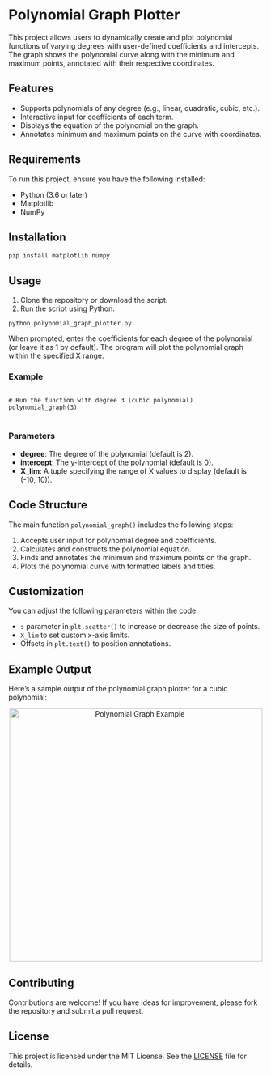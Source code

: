 
<!DOCTYPE html>
<html lang="en">
<head>
    <meta charset="UTF-8">
    <meta name="viewport" content="width=device-width, initial-scale=1.0">
    <title>Polynomial Graph Plotter</title>
</head>
<body>

<h1>Polynomial Graph Plotter</h1>

<p>This project allows users to dynamically create and plot polynomial functions of varying degrees with user-defined coefficients and intercepts. The graph shows the polynomial curve along with the minimum and maximum points, annotated with their respective coordinates.</p>

<h2>Features</h2>
<ul>
    <li>Supports polynomials of any degree (e.g., linear, quadratic, cubic, etc.).</li>
    <li>Interactive input for coefficients of each term.</li>
    <li>Displays the equation of the polynomial on the graph.</li>
    <li>Annotates minimum and maximum points on the curve with coordinates.</li>
</ul>

<h2>Requirements</h2>
<p>To run this project, ensure you have the following installed:</p>
<ul>
    <li>Python (3.6 or later)</li>
    <li>Matplotlib</li>
    <li>NumPy</li>
</ul>

<h2>Installation</h2>
<pre>
<code>pip install matplotlib numpy</code>
</pre>

<h2>Usage</h2>
<ol>
    <li>Clone the repository or download the script.</li>
    <li>Run the script using Python:</li>
</ol>

<pre>
<code>python polynomial_graph_plotter.py</code>
</pre>

<p>When prompted, enter the coefficients for each degree of the polynomial (or leave it as 1 by default). The program will plot the polynomial graph within the specified X range.</p>

<h3>Example</h3>
<pre>
<code>
# Run the function with degree 3 (cubic polynomial)
polynomial_graph(3)
</code>
</pre>

<h3>Parameters</h3>
<ul>
    <li><strong>degree</strong>: The degree of the polynomial (default is 2).</li>
    <li><strong>intercept</strong>: The y-intercept of the polynomial (default is 0).</li>
    <li><strong>X_lim</strong>: A tuple specifying the range of X values to display (default is (-10, 10)).</li>
</ul>

<h2>Code Structure</h2>
<p>The main function <code>polynomial_graph()</code> includes the following steps:</p>
<ol>
    <li>Accepts user input for polynomial degree and coefficients.</li>
    <li>Calculates and constructs the polynomial equation.</li>
    <li>Finds and annotates the minimum and maximum points on the graph.</li>
    <li>Plots the polynomial curve with formatted labels and titles.</li>
</ol>

<h2>Customization</h2>
<p>You can adjust the following parameters within the code:</p>
<ul>
    <li><code>s</code> parameter in <code>plt.scatter()</code> to increase or decrease the size of points.</li>
    <li><code>X_lim</code> to set custom x-axis limits.</li>
    <li>Offsets in <code>plt.text()</code> to position annotations.</li>
</ul>

<h2>Example Output</h2>
<p>Here’s a sample output of the polynomial graph plotter for a cubic polynomial:</p>
<p align="center">
    <img src="![image](https://github.com/user-attachments/assets/d795b496-0c17-4bd9-ae1c-ad12dfd0990f)" alt="Polynomial Graph Example" width="500">
</p>

<h2>Contributing</h2>
<p>Contributions are welcome! If you have ideas for improvement, please fork the repository and submit a pull request.</p>

<h2>License</h2>
<p>This project is licensed under the MIT License. See the <a href="LICENSE">LICENSE</a> file for details.</p>

</body>
</html>
